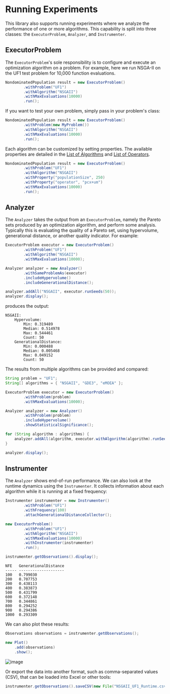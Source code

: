 # Running Experiments

This library also supports running experiments where we analyze the performance of one or more algorithms.  This
capability is split into three classes: the `ExecutorProblem`, `Analyzer`, and `Instrumenter`.

## ExecutorProblem

The `ExecutorProblem`'s sole responsibility is to configure and execute an optimization algorithm on a problem.
For example, here we run NSGA-II on the UF1 test problem for 10,000 function evaluations.

<!-- java:test/org/moeaframework/snippet/ExperimentSnippet.java [40:44] -->

```java
NondominatedPopulation result = new ExecutorProblem()
        .withProblem("UF1")
        .withAlgorithm("NSGAII")
        .withMaxEvaluations(10000)
        .run();
```

If you want to test your own problem, simply pass in your problem's class:

<!-- java:test/org/moeaframework/snippet/ExperimentSnippet.java [49:53] -->

```java
NondominatedPopulation result = new ExecutorProblem()
        .withProblem(new MyProblem())
        .withAlgorithm("NSGAII")
        .withMaxEvaluations(10000)
        .run();
```

Each algorithm can be customized by setting properties.  The available properties are detailed in the
[List of Algorithms](listOfAlgorithms.md) and [List of Operators](listOfOperators.md).

<!-- java:test/org/moeaframework/snippet/ExperimentSnippet.java [58:64] -->

```java
NondominatedPopulation result = new ExecutorProblem()
        .withProblem("UF1")
        .withAlgorithm("NSGAII")
        .withProperty("populationSize", 250)
        .withProperty("operator", "pcx+um")
        .withMaxEvaluations(10000)
        .run();
```

## Analyzer

The `Analyzer` takes the output from an `ExecutorProblem`, namely the Pareto sets produced by an optimization algorithm,
and perform some analysis.  Typically this is evaluating the quality of a Pareto set, using hypervolume, generational
distance, or another quality indicator.  For example:

<!-- java:examples/org/moeaframework/examples/experiment/MultipleSeedsExample.java [30:41] -->

```java
ExecutorProblem executor = new ExecutorProblem()
        .withProblem("UF1")
        .withAlgorithm("NSGAII")
        .withMaxEvaluations(10000);

Analyzer analyzer = new Analyzer()
        .withSameProblemAs(executor)
        .includeHypervolume()
        .includeGenerationalDistance();

analyzer.addAll("NSGAII", executor.runSeeds(50));
analyzer.display();
```

produces the output:

<!-- output:examples/org/moeaframework/examples/experiment/MultipleSeedsExample.java -->

```
NSGAII:
    Hypervolume:
        Min: 0.319489
        Median: 0.514978
        Max: 0.544461
        Count: 50
    GenerationalDistance:
        Min: 0.000488
        Median: 0.005468
        Max: 0.049152
        Count: 50
```

The results from multiple algorithms can be provided and compared:

<!-- java:examples/Example4.java [39:59] -->

```java
String problem = "UF1";
String[] algorithms = { "NSGAII", "GDE3", "eMOEA" };

ExecutorProblem executor = new ExecutorProblem()
        .withProblem(problem)
        .withMaxEvaluations(10000);

Analyzer analyzer = new Analyzer()
        .withProblem(problem)
        .includeHypervolume()
        .showStatisticalSignificance();

for (String algorithm : algorithms) {
    analyzer.addAll(algorithm, executor.withAlgorithm(algorithm).runSeeds(50));
}

analyzer.display();
```

## Instrumenter

The `Analyzer` shows end-of-run performance.  We can also look at the runtime dynamics using the `Instrumenter`.
It collects information about each algorithm while it is running at a fixed frequency:

<!-- java:examples/Example5.java [40:55] -->

```java
Instrumenter instrumenter = new Instrumenter()
        .withProblem("UF1")
        .withFrequency(100)
        .attachGenerationalDistanceCollector();

new ExecutorProblem()
        .withProblem("UF1")
        .withAlgorithm("NSGAII")
        .withMaxEvaluations(10000)
        .withInstrumenter(instrumenter)
        .run();

instrumenter.getObservations().display();
```

<!-- output:examples/Example5.java [:12] -->

```
NFE   GenerationalDistance
----- --------------------
100   0.799030
200   0.707753
300   0.438113
400   0.383873
500   0.431799
600   0.372148
700   0.344861
800   0.294252
900   0.294386
1000  0.293309
```

We can also plot these results:

<!-- java:examples/org/moeaframework/examples/plots/PlotRuntimeDynamics.java [50:54] -->

```java
Observations observations = instrumenter.getObservations();

new Plot()
    .add(observations)
    .show();
```

![image](https://user-images.githubusercontent.com/2496211/226907939-8d8569e6-b7f1-4574-badd-3d6d5800f380.png)

Or export the data into another format, such as comma-separated values (CSV), that can be loaded into Excel or other tools:

<!-- java:test/org/moeaframework/snippet/ExperimentSnippet.java [101:101] -->

```java
instrumenter.getObservations().saveCSV(new File("NSGAII_UF1_Runtime.csv"));
```
